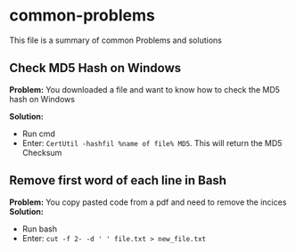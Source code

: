 # common-problems
This file is a summary of common Problems and solutions

## Check MD5 Hash on Windows
**Problem:** You downloaded a file and want to know how to check the MD5 hash on Windows

**Solution:**
- Run cmd
- Enter: `CertUtil -hashfil %name of file% MD5`. This will return the MD5 Checksum

## Remove first word of each line in Bash
**Problem:** You copy pasted code from a pdf and need to remove the incices
**Solution:**
- Run bash
- Enter: `cut -f 2- -d ' ' file.txt > new_file.txt`
